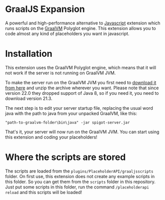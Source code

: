 # GraalJS Expansion

A powerful and high-performance alternative to [Javascript](https://github.com/PlaceholderAPI/Javascript-Expansion)
extension which runs scripts on the [GraalVM](https://www.graalvm.org/javascript) Polyglot engine. This extension allows
you to code almost any kind of placeholders you want in javascript.

# Installation

This extension uses the GraalVM Polyglot engine, which means that it will not work if the server is not running on
GraalVM JVM.

To make the server run on the GraalVM JVM you first need to [download it from here](https://www.graalvm.org/downloads)
and unzip the archive wherever you want. Please note that since version 22.0 they dropped support of Java 8, so if you
need it, you need to download version 21.3.

The next step is to edit your server startup file, replacing the usual word java with the path to java from your
unpacked GraalVM, like this:

```shell
"path-to-graalvm-folder\bin\java" -jar spigot-server.jar
```

That's it, your server will now run on the GraalVM JVM. You can start using this extension and coding your placeholders!

# Where the scripts are stored

The scripts are loaded from the `plugins/PlaceholderAPI/graaljsscripts` folder. On first use, this extension does not
create any example scripts in this folder. So you can get them from the `scripts` folder in this repository. Just put
some scripts in this folder, run the command `/placeholderapi reload` and this scripts will be loaded!